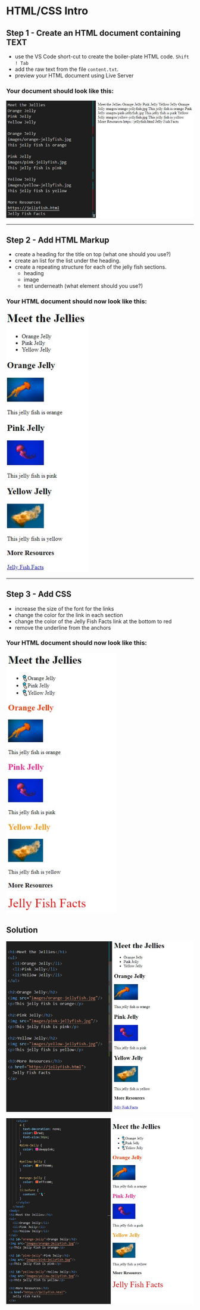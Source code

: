 # HTML/CSS Intro

## Step 1 - Create an HTML document containing TEXT
* use the VS Code short-cut to create the boiler-plate HTML code.  `Shift ! Tab`
* add the raw text from the file `content.txt`.
* preview your HTML document using Live Server

### Your document should look like this:

![](https://raw.githubusercontent.com/hoc-labs/images/main/html-css-intro-1.png)

---

## Step 2 - Add HTML Markup
* create a heading for the title on top (what one should you use?)
* create an list for the list under the heading.
* create a repeating structure for each of the jelly fish sections.
  * heading
  * image
  * text underneath (what element should you use?)

### Your HTML document should now look like this:
![](https://raw.githubusercontent.com/hoc-labs/images/main/html-css-intro-4.png)

---

## Step 3 - Add CSS
* increase the size of the font for the links
* change the color for the link in each section
* change the color of the Jelly Fish Facts link at the bottom to red
* remove the underline from the anchors

### Your HTML document should now look like this:
![](https://raw.githubusercontent.com/hoc-labs/images/main/html-css-intro-5.png)

## Solution
![](https://raw.githubusercontent.com/hoc-labs/images/main/html-css-intro-2.png)

![](https://raw.githubusercontent.com/hoc-labs/images/main/html-css-intro-3.png)